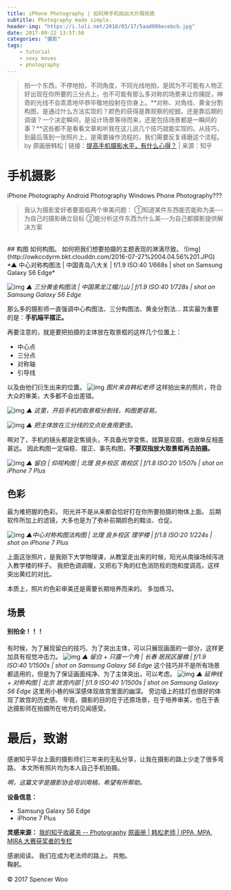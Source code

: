 ```yaml
---
title: iPhone Photography | 如何用手机拍出大片既视感
subtitle: Photography made simple.
header-img: "https://i.loli.net/2018/03/17/5aad086ecebcb.jpg"
date: 2017-09-22 13:57:50
categories: "摄影"
tags:
	- tutorial
	- sexy moves
	- photography
---
```


> 拍一个东西，不停地拍，不同角度，不同光线地拍，是因为不可能有人物正好出现在你所要的三分点上，也不可能有那么多对称的场景来让你捕捉，神奇的光线不会乖乖地毕恭毕敬地投射在你身上。**对称、对角线、黄金分割构图，是通过什么方法实现的？颜色的获得是靠观察的挖掘，还是靠后期的调谐？一个决定瞬间，是设计场景等待而来，还是包括场景都是一瞬间的事？**这些都不是看看文章和听我在这儿说几个技巧就能实现的。从技巧，到最后落到一张照片上，是需要操作流程的，我们需要反复琢磨这个流程。</br>by 原画册韩松 | 链接：[提高手机摄影水平，有什么心得？](http://www.zhihu.com/question/20921841/answer/131411394) | 来源：知乎

# 手机摄影

iPhone Photography
Android Photography
Windows Phone Photography???

>我认为摄影爱好者要面临两个审美问题：
①知道某件东西能否能称为美---为自己的摄影确立目标
②能分析这件东西为什么美---为自己都摄影提供解决方案

</br>
## 构图
如何构图。
如何把我们想要拍摄的主题表现的淋漓尽致。
![img](http://owkccdyrm.bkt.clouddn.com/2016-07-27%2004.04.56%201.JPG)
*▲ 中心对称构图法 | 中国青岛八大关 | f/1.9 ISO:40 1/668s | shot on Samsung Galaxy S6 Edge*

![img](http://owkccdyrm.bkt.clouddn.com/2016-07-16%2006.35.42%201.jpg)
*▲ 三分黄金构图法 | 中国黑龙江帽儿山 | f/1.9 ISO:40 1/728s | shot on Samsung Galaxy S6 Edge*

那么多的摄影师一直强调中心构图法、三分构图法、黄金分割法...
其实最为重要的是：**手机端平摆正。**

再要注意的，就是要把拍摄的主体放在取景框的这样几个位置上：
 - 中心点
 - 三分点
 - 对称轴
 - 引导线

以及由他们衍生出来的位置。
![img](http://owkccdyrm.bkt.clouddn.com/12.jpg)
*图片来自韩松老师*
这样拍出来的照片，符合大众的审美，大多都不会出差错。

![img](http://owkccdyrm.bkt.clouddn.com/steps.jpg)
*▲ 这里，开启手机的取景框分割线，构图更容易。*

![img](http://owkccdyrm.bkt.clouddn.com/IMG_7364.PNG)
*▲ 把主体放在三分线的交点处食用更佳。*

啊对了，手机的镜头都是定焦镜头，不具备光学变焦，就算是双摄，也跟单反相差甚远。
因此构图一定端稳、摆正、事先构图，**不要双指放大取景框再去拍摄。**

![img](http://owkccdyrm.bkt.clouddn.com/building.jpg)
*▲ 留白 | 仰视构图 | 北理 良乡校区 南校区 | f/1.8 ISO:20 1/507s | shot on iPhone 7 Plus*

## 色彩
最为难把握的色彩。
阳光并不是从来都会恰好打在你所要拍摄的物体上面。
后期软件所加上的滤镜，大多也是为了弥补前期颜色的黯淡、仓促。

![img](http://owkccdyrm.bkt.clouddn.com/IMG_7309.jpg)
*▲中心对称构图法构图 | 北理 良乡校区 理学楼 | f/1.8 ISO:20 1/224s | shot on iPhone 7 Plus*

上面这张照片，是我刚下大学物理课，从教室走出来的时候，阳光从南操场倾泻进入教学楼的样子。
我把色调调暖，又把右下角的红色消防栓的饱和度调高，这样突出黄红的对比。

本质上，照片的色彩审美还是需要长期培养而来的。
多加练习。


## 场景
#### 别拍全！！！
有时候，为了展现留白的技巧、为了突出主体，可以只展现画面的一部分，这样更加具有视觉冲击力。
![img](http://owkccdyrm.bkt.clouddn.com/2016-06-27%2003.27.39%201.JPG)
*▲ 留白 + 只露一个角 | 长春 居民区屋檐 | f/1.9 ISO:40 1/1500s | shot on Samsung Galaxy S6 Edge*
这个技巧并不是所有场景都适用的，但是为了保证画面纯净、为了主体突出，可以考虑。
![img](http://owkccdyrm.bkt.clouddn.com/IMG_20160613_122206-01.JPEG)
*▲ 延伸线 + 对称构图 | 北京 故宫内部 | f/1.9 ISO:40 1/1500s | shot on Samsung Galaxy S6 Edge*
这里用小巷的纵深感体现故宫里面的幽深。
旁边墙上的挂灯也很好的体现了故宫的历史感。
毕竟，摄影的目的在于还原场景，在于培养审美，也在于表达摄影师在拍摄所在地方的见闻感受。

# 最后，致谢
感谢知乎平台上面的摄影师们三年来的无私分享，让我在摄影的路上少走了很多弯路。
本文所有照片均为本人自己手机拍摄。

*啊，这篇文字是摄影协会培训用稿，希望有所帮助。*

**设备信息：**
- Samsung Galaxy S6 Edge
- iPhone 7 Plus

**灵感来源：**
[我的知乎收藏夹 -- Photography](http://www.zhihu.com/collection/70657927)
[原画册 | 韩松老师 | IPPA, MPA, MIRA 大赛获奖者的专栏](http://zhuanlan.zhihu.com/o-album)

感谢阅读。
我们在成为老法师的路上。
共勉。
</br>
鞠躬。
</br>
</br>
© 2017 Spencer Woo
